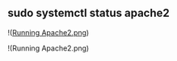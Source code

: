 ## sudo systemctl status apache2

!([Running Apache2.png](https://github.com/Lummysloane/Project-1/blob/main/Running%20Apache2.png))

!(Running Apache2.png)
